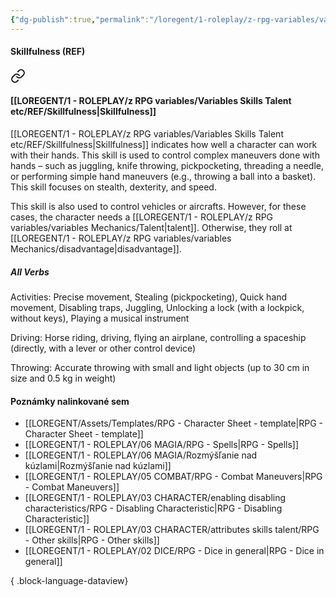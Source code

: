 ```yaml
---
{"dg-publish":true,"permalink":"/loregent/1-roleplay/z-rpg-variables/variables-skills-talent-etc/ref/skillfulness/"}
---
```


#### Skillfulness (REF)

<div class="transclusion internal-embed is-loaded"><a class="markdown-embed-link" href="/loregent/1-roleplay/03-character/attributes-skills-talent/rpg-skills-ref/#skillfulness" aria-label="Open link"><svg xmlns="http://www.w3.org/2000/svg" width="24" height="24" viewBox="0 0 24 24" fill="none" stroke="currentColor" stroke-width="2" stroke-linecap="round" stroke-linejoin="round" class="svg-icon lucide-link"><path d="M10 13a5 5 0 0 0 7.54.54l3-3a5 5 0 0 0-7.07-7.07l-1.72 1.71"></path><path d="M14 11a5 5 0 0 0-7.54-.54l-3 3a5 5 0 0 0 7.07 7.07l1.71-1.71"></path></svg></a><div class="markdown-embed">



#### [[LOREGENT/1 - ROLEPLAY/z RPG variables/Variables Skills Talent etc/REF/Skillfulness\|Skillfulness]]

<!-- Maybe : Handiness ?? -->

[[LOREGENT/1 - ROLEPLAY/z RPG variables/Variables Skills Talent etc/REF/Skillfulness\|Skillfulness]] indicates how well a character can work with their hands. This skill is used to control complex maneuvers done with hands – such as juggling, knife throwing, pickpocketing, threading a needle, or performing simple hand maneuvers (e.g., throwing a ball into a basket). This skill focuses on stealth, dexterity, and speed.

This skill is also used to control vehicles or aircrafts. However, for these cases, the character needs a [[LOREGENT/1 - ROLEPLAY/z RPG variables/variables Mechanics/Talent\|talent]]. Otherwise, they roll at [[LOREGENT/1 - ROLEPLAY/z RPG variables/variables Mechanics/disadvantage\|disadvantage]].

##### All Verbs

Activities: 
Precise movement, Stealing (pickpocketing), Quick hand movement, Disabling traps, Juggling, Unlocking a lock (with a lockpick, without keys), Playing a musical instrument

Driving: 
Horse riding, driving, flying an airplane, controlling a spaceship (directly, with a lever or other control device)

Throwing: 
Accurate throwing with small and light objects (up to 30 cm in size and 0.5 kg in weight)


</div></div>

#### Poznámky nalinkované sem
- [[LOREGENT/Assets/Templates/RPG - Character Sheet - template\|RPG - Character Sheet - template]]
- [[LOREGENT/1 - ROLEPLAY/06 MAGIA/RPG - Spells\|RPG - Spells]]
- [[LOREGENT/1 - ROLEPLAY/06 MAGIA/Rozmýšľanie nad kúzlami\|Rozmýšľanie nad kúzlami]]
- [[LOREGENT/1 - ROLEPLAY/05 COMBAT/RPG - Combat Maneuvers\|RPG - Combat Maneuvers]]
- [[LOREGENT/1 - ROLEPLAY/03 CHARACTER/enabling disabling characteristics/RPG - Disabling Characteristic\|RPG - Disabling Characteristic]]
- [[LOREGENT/1 - ROLEPLAY/03 CHARACTER/attributes skills talent/RPG - Other skills\|RPG - Other skills]]
- [[LOREGENT/1 - ROLEPLAY/02 DICE/RPG - Dice in general\|RPG - Dice in general]]

{ .block-language-dataview}
